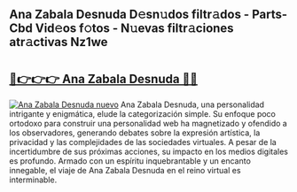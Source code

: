 ## Ana Zabala Desnuda D𝚎sn𝚞dos filtr𝚊dos - Parts-Cbd Vid𝚎os f𝚘tos - N𝚞evas filtr𝚊ciones atr𝚊ctivas Nz1we

# <h2><a href="http://mbdhaw.tromn.icu/?c=Ana+Zabala+Desnuda">🔗👉👉👉 Ana Zabala Desnuda 🔗🔗</a></h2>

[![Ana Zabala Desnuda nuevo](https://i.imgur.com/pEAQMta.gif)](http://mbdhaw.tromn.icu/?c=Ana+Zabala+Desnuda)
Ana Zabala Desnuda, una personalidad intrigante y enigmática, elude la categorización simple. Su enfoque poco ortodoxo para construir una personalidad web ha magnetizado y ofendido a los observadores, generando debates sobre la expresión artística, la privacidad y las complejidades de las sociedades virtuales. A pesar de la incertidumbre de sus próximas acciones, su impacto en los medios digitales es profundo. Armado con un espíritu inquebrantable y un encanto innegable, el viaje de Ana Zabala Desnuda en el reino virtual es interminable.
